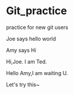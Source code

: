 # Git_practice
practice for new git users

Joe says hello world

Amy says Hi

Hi,Joe. I am Ted.

Hello Amy,I am waiting U.


Let's try this~